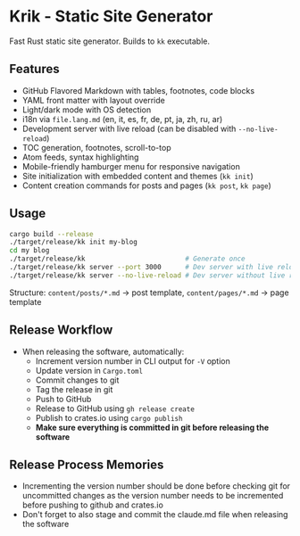 # Krik - Static Site Generator

Fast Rust static site generator. Builds to `kk` executable.

## Features

- GitHub Flavored Markdown with tables, footnotes, code blocks
- YAML front matter with layout override
- Light/dark mode with OS detection
- i18n via `file.lang.md` (en, it, es, fr, de, pt, ja, zh, ru, ar)
- Development server with live reload (can be disabled with `--no-live-reload`)
- TOC generation, footnotes, scroll-to-top
- Atom feeds, syntax highlighting
- Mobile-friendly hamburger menu for responsive navigation
- Site initialization with embedded content and themes (`kk init`)
- Content creation commands for posts and pages (`kk post`, `kk page`)

## Usage

```bash
cargo build --release
./target/release/kk init my-blog
cd my blog
./target/release/kk                         # Generate once
./target/release/kk server --port 3000      # Dev server with live reload
./target/release/kk server --no-live-reload # Dev server without live reload (mobile-safe)
```

Structure: `content/posts/*.md` → post template, `content/pages/*.md` → page
template

## Release Workflow

- When releasing the software, automatically:
  - Increment version number in CLI output for `-V` option
  - Update version in `Cargo.toml`
  - Commit changes to git
  - Tag the release in git
  - Push to GitHub
  - Release to GitHub using `gh release create`
  - Publish to crates.io using `cargo publish`
  - **Make sure everything is committed in git before releasing the software**

## Release Process Memories

- Incrementing the version number should be done before checking git for
  uncommitted changes as the version number needs to be incremented before
  pushing to github and crates.io
- Don't forget to also stage and commit the claude.md file when releasing the
  software

